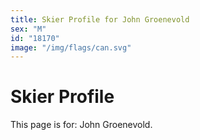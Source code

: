 ```yaml
---
title: Skier Profile for John Groenevold
sex: "M"
id: "18170"
image: "/img/flags/can.svg" 
---
```


# Skier Profile

This page is for: John Groenevold.
    